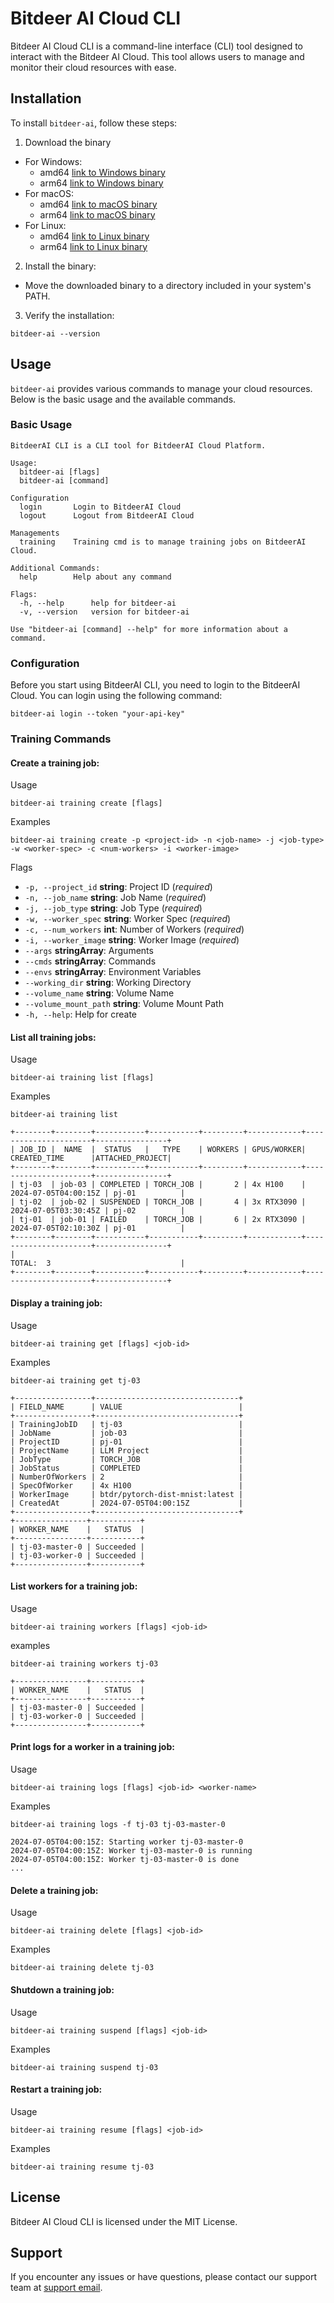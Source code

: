 # Bitdeer AI Cloud CLI
Bitdeer AI Cloud CLI is a command-line interface (CLI) tool designed to interact with the Bitdeer AI Cloud. This tool allows users to manage and monitor their cloud resources with ease.

## Installation
To install `bitdeer-ai`, follow these steps:

1. Download the binary
  - For Windows: 
    - amd64 [link to Windows binary](https://github.com/BitdeerAI/cli/releases/download/v0.0.1/windows_amd64.zip)
    - arm64 [link to Windows binary](https://github.com/BitdeerAI/cli/releases/download/v0.0.1/windows_arm64.zip)
  - For macOS:
    - amd64 [link to macOS binary](https://github.com/BitdeerAI/cli/releases/download/v0.0.1/darwin_amd64.zip)
    - arm64 [link to macOS binary](https://github.com/BitdeerAI/cli/releases/download/v0.0.1/darwin_arm64.zip) 
  - For Linux:
    - amd64 [link to Linux binary](https://github.com/BitdeerAI/cli/releases/download/v0.0.1/linux_amd64.zip)
    - arm64 [link to Linux binary](https://github.com/BitdeerAI/cli/releases/download/v0.0.1/linux_arm64.zip)
2. Install the binary:
  - Move the downloaded binary to a directory included in your system's PATH.
3. Verify the installation:
```
bitdeer-ai --version
```

## Usage
`bitdeer-ai` provides various commands to manage your cloud resources. Below is the basic usage and the available commands.

### Basic Usage
```
BitdeerAI CLI is a CLI tool for BitdeerAI Cloud Platform.

Usage:
  bitdeer-ai [flags]
  bitdeer-ai [command]

Configuration
  login       Login to BitdeerAI Cloud
  logout      Logout from BitdeerAI Cloud

Managements
  training    Training cmd is to manage training jobs on BitdeerAI Cloud.

Additional Commands:
  help        Help about any command

Flags:
  -h, --help      help for bitdeer-ai
  -v, --version   version for bitdeer-ai

Use "bitdeer-ai [command] --help" for more information about a command.
```

### Configuration
Before you start using BitdeerAI CLI, you need to login to the BitdeerAI Cloud. You can login using the following command:
```
bitdeer-ai login --token "your-api-key"
```
### Training Commands
#### Create a training job:
Usage
```
bitdeer-ai training create [flags]
```
Examples
```
bitdeer-ai training create -p <project-id> -n <job-name> -j <job-type> -w <worker-spec> -c <num-workers> -i <worker-image>
```
Flags
- `-p, --project_id` **string**: Project ID (*required*)
- `-n, --job_name` **string**: Job Name (*required*)
- `-j, --job_type` **string**: Job Type (*required*)
- `-w, --worker_spec` **string**: Worker Spec (*required*)
- `-c, --num_workers` **int**: Number of Workers (*required*)
- `-i, --worker_image` **string**: Worker Image (*required*)
- `--args` **stringArray**: Arguments
- `--cmds` **stringArray**: Commands
- `--envs` **stringArray**: Environment Variables
- `--working_dir` **string**: Working Directory
- `--volume_name` **string**: Volume Name
- `--volume_mount_path` **string**: Volume Mount Path
- `-h, --help`: Help for create

#### List all training jobs:
Usage
```
bitdeer-ai training list [flags]
```
Examples
```
bitdeer-ai training list

+--------+--------+-----------+-----------+---------+------------+----------------------+----------------+
| JOB_ID |  NAME  |  STATUS   |   TYPE    | WORKERS | GPUS/WORKER|    CREATED_TIME      |ATTACHED_PROJECT|
+--------+--------+-----------+-----------+---------+------------+----------------------+----------------+
| tj-03  | job-03 | COMPLETED | TORCH_JOB |       2 | 4x H100    | 2024-07-05T04:00:15Z | pj-01          |
| tj-02  | job-02 | SUSPENDED | TORCH_JOB |       4 | 3x RTX3090 | 2024-07-05T03:30:45Z | pj-02          |
| tj-01  | job-01 | FAILED    | TORCH_JOB |       6 | 2x RTX3090 | 2024-07-05T02:10:30Z | pj-01          |
+--------+--------+-----------+-----------+---------+------------+----------------------+----------------+
|                                                                  TOTAL:  3                             |
+--------+--------+-----------+-----------+---------+------------+----------------------+----------------+
```
#### Display a training job:
Usage
```
bitdeer-ai training get [flags] <job-id>
```
Examples
```
bitdeer-ai training get tj-03

+-----------------+--------------------------------+
| FIELD_NAME      | VALUE                          |
+-----------------+--------------------------------+
| TrainingJobID   | tj-03                          |
| JobName         | job-03                         |
| ProjectID       | pj-01                          |
| ProjectName     | LLM Project                    |
| JobType         | TORCH_JOB                      |
| JobStatus       | COMPLETED                      |
| NumberOfWorkers | 2                              |
| SpecOfWorker    | 4x H100                        |
| WorkerImage     | btdr/pytorch-dist-mnist:latest |
| CreatedAt       | 2024-07-05T04:00:15Z           |
+-----------------+--------------------------------+
+----------------+-----------+
| WORKER_NAME    |   STATUS  |
+----------------+-----------+
| tj-03-master-0 | Succeeded |
| tj-03-worker-0 | Succeeded |
+----------------+-----------+
```
#### List workers for a training job:
Usage
```
bitdeer-ai training workers [flags] <job-id>
```

examples
```
bitdeer-ai training workers tj-03

+----------------+-----------+
| WORKER_NAME    |   STATUS  |
+----------------+-----------+
| tj-03-master-0 | Succeeded |
| tj-03-worker-0 | Succeeded |
+----------------+-----------+
```
#### Print logs for a worker in a training job:
Usage
```
bitdeer-ai training logs [flags] <job-id> <worker-name>
```

Examples
```
bitdeer-ai training logs -f tj-03 tj-03-master-0

2024-07-05T04:00:15Z: Starting worker tj-03-master-0
2024-07-05T04:00:15Z: Worker tj-03-master-0 is running
2024-07-05T04:00:15Z: Worker tj-03-master-0 is done
...
```
#### Delete a training job:
Usage
```
bitdeer-ai training delete [flags] <job-id>
```

Examples
```
bitdeer-ai training delete tj-03
```
#### Shutdown a training job:
Usage
```
bitdeer-ai training suspend [flags] <job-id>
```

Examples
```
bitdeer-ai training suspend tj-03
```
#### Restart a training job:
Usage
```
bitdeer-ai training resume [flags] <job-id>
```

Examples
```
bitdeer-ai training resume tj-03
```

## License
Bitdeer AI Cloud CLI is licensed under the MIT License.

## Support
If you encounter any issues or have questions, please contact our support team at [support email](mailto:support@bitdeer.com).
